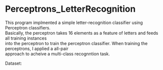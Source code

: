 # Perceptrons_LetterRecognition

This program implmented a simple letter-recognition classifier using Perceptron classifiers. <br />
Basically, the perceptron takes 16 elements as a feature of letters and feeds all training instances <br />
into the perceptron to train the perceptron classifier. When training the perceptrons, I applied a all-pair <br />
approach to acheive a multi-class recognntion task. <br />

Dataset: 
